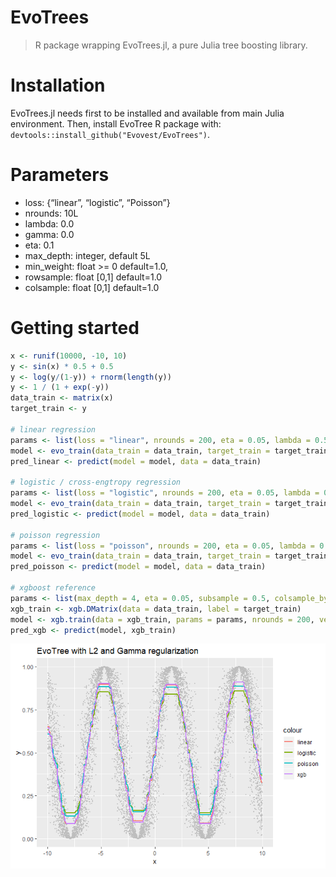 EvoTrees
================

> R package wrapping EvoTrees.jl, a pure Julia tree boosting library.

# Installation

EvoTrees.jl needs first to be installed and available from main Julia
environment. Then, install EvoTree R package with:
`devtools::install_github("Evovest/EvoTrees")`.

# Parameters

  - loss: {“linear”, “logistic”, “Poisson”}
  - nrounds: 10L
  - lambda: 0.0
  - gamma: 0.0
  - eta: 0.1
  - max\_depth: integer, default 5L
  - min\_weight: float \>= 0 default=1.0,
  - rowsample: float \[0,1\] default=1.0
  - colsample: float \[0,1\] default=1.0

# Getting started

``` r
x <- runif(10000, -10, 10)
y <- sin(x) * 0.5 + 0.5
y <- log(y/(1-y)) + rnorm(length(y))
y <- 1 / (1 + exp(-y))
data_train <- matrix(x)
target_train <- y

# linear regression
params <- list(loss = "linear", nrounds = 200, eta = 0.05, lambda = 0.5, gamma = 0.5, max_depth = 5, min_weight = 1, rowsample = 0.5, colsample = 1)
model <- evo_train(data_train = data_train, target_train = target_train, params = params, metric = as.symbol("mse"))
pred_linear <- predict(model = model, data = data_train)

# logistic / cross-engtropy regression
params <- list(loss = "logistic", nrounds = 200, eta = 0.05, lambda = 0.5, gamma = 0.5, max_depth = 5, min_weight = 1, rowsample = 0.5, colsample = 1)
model <- evo_train(data_train = data_train, target_train = target_train, params = params, metric = as.symbol("logloss"))
pred_logistic <- predict(model = model, data = data_train)

# poisson regression
params <- list(loss = "poisson", nrounds = 200, eta = 0.05, lambda = 0.5, gamma = 0.5, max_depth = 5, min_weight = 1, rowsample = 0.5, colsample = 1)
model <- evo_train(data_train = data_train, target_train = target_train, params = params, metric = as.symbol("none"))
pred_poisson <- predict(model = model, data = data_train)

# xgboost reference
params <- list(max_depth = 4, eta = 0.05, subsample = 0.5, colsample_bytree = 1.0, min_child_weight = 1, lambda = 1, alpha = 0, gamma = 1.0, tree_method = "exact", objective = "reg:linear", eval_metric = "rmse")
xgb_train <- xgb.DMatrix(data = data_train, label = target_train)
model <- xgb.train(data = xgb_train, params = params, nrounds = 200, verbose = 1, print_every_n = 10L, early_stopping_rounds = NULL)
pred_xgb <- predict(model, xgb_train)
```

![](README_files/figure-gfm/unnamed-chunk-2-1.png)<!-- -->
